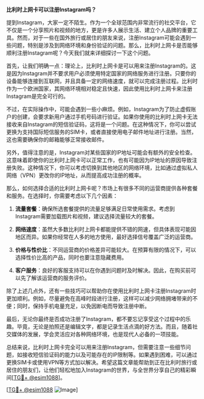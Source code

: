 **比利时上网卡可以注册Instagram吗？**

提到Instagram，大家一定不陌生。作为一个全球范围内非常流行的社交平台，它不仅是一个分享照片和视频的地方，更是许多人展示生活、建立个人品牌的重要工具。然而，对于一些在国外旅行或居住的朋友来说，注册Instagram可能会遇到一些问题，特别是涉及到网络环境和身份验证的问题。那么，比利时上网卡是否能够顺利注册Instagram呢？今天我们就来详细探讨一下这个问题。

首先，让我们明确一点：理论上，比利时上网卡是可以用来注册Instagram的。这是因为Instagram并不要求用户必须使用特定国家的网络服务进行注册。只要你的设备能够连接到互联网，并且具备一定的网络速度，就可以完成注册过程。比利时作为一个欧洲国家，其网络环境相对稳定且快速，因此使用比利时上网卡来注册Instagram是完全可行的。

不过，在实际操作中，可能会遇到一些小麻烦。例如，Instagram为了防止虚假账户的创建，会要求新用户通过手机号码进行验证。如果你使用的比利时上网卡无法接收来自Instagram的短信验证码，这将是一个问题。在这种情况下，你可以尝试更换为支持国际短信服务的SIM卡，或者直接使用电子邮件地址进行注册。当然，这也需要确保你的邮箱能够正常接收邮件。

另外，值得注意的是，Instagram对某些国家的IP地址可能会有额外的安全检查。这意味着即使你的比利时上网卡可以正常工作，也有可能因为IP地址的原因导致注册失败。这种情况下，你可以考虑切换到其他地区的网络环境，比如通过虚拟私人网络（VPN）更改你的IP地址，从而提高成功注册的概率。

那么，如何选择合适的比利时上网卡呢？市场上有很多不同的运营商提供各种套餐和服务。在选择时，你需要考虑以下几个因素：

1. **流量套餐**：确保所选套餐提供的流量足够满足日常使用需求。考虑到Instagram需要加载图片和视频，建议选择流量较大的套餐。
   
2. **网络速度**：虽然大多数比利时上网卡都能提供不错的网速，但具体表现可能因地区而异。如果你经常在人多的地方使用，最好选择信号覆盖广泛的运营商。

3. **价格与性价比**：不同运营商的价格差异可能较大。在预算有限的情况下，可以选择性价比高的产品，同时也要注意隐藏费用。

4. **客户服务**：良好的客服支持可以在你遇到问题时及时解决。因此，在购买前可以先了解该运营商的服务评价。

除了上述几点外，还有一些技巧可以帮助你在使用比利时上网卡注册Instagram时更加顺利。例如，尽量避免在高峰时段进行注册，这样可以减少网络拥堵带来的不便；同时，保持手机电量充足，以免因断电而导致注册中断。

最后，无论你最终是否成功注册了Instagram，都不要忘记享受这个过程中的乐趣。毕竟，无论是拍照还是编辑文字，都是记录生活点滴的好方法。而且，随着社交媒体的发展，学会灵活应对各种网络环境，也是现代人必备的一项技能。

总结来说，比利时上网卡完全可以用来注册Instagram，但需要注意一些细节问题，如接收短信验证码的能力以及可能存在的IP限制等。如果遇到困难，可以通过更换SIM卡或使用VPN等方式加以解决。希望这篇文章能帮助到正在比利时旅行或居住的朋友们，让他们轻松地加入Instagram的世界，与全世界分享自己的精彩瞬间[[TG💪+ @esim1088](https://t.me/s/esim1088)]。

[[TG💪+ @esim1088](https://t.me/s/esim1088) ![Image](https://i.postimg.cc/4NQfJmqS/Snipaste-2025-05-13-00-14-12.png)]